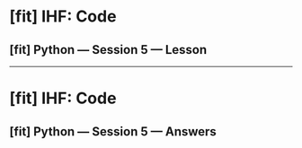 # [fit] IHF: Code
## [fit] Python — Session 5 — Lesson

---

# [fit] IHF: Code
## [fit] Python — Session 5 — Answers
